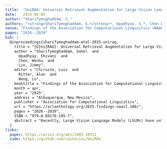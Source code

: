 ```yaml
---
title:  "UniRAG: Universal Retrieval Augmentation for Large Vision Language Models."
date:   2025-05-05
author: "Sharifymoghaddam, S."
authors: "<strong>Sharifymoghaddam, S.</strong>*, Upadhyay, S.*, Chen W., & Lin, J."
venue: "Findings of the Association for Computational Linguistics (NAACL 2025)"
pages: "2026--2039"
bib: |
  @inproceedings{sharifymoghaddam-etal-2025-unirag,
    title = "{U}ni{RAG}: Universal Retrieval Augmentation for Large Vision Language Models",
    author = "Sharifymoghaddam, Sahel  and
      Upadhyay, Shivani  and
      Chen, Wenhu  and
      Lin, Jimmy",
    editor = "Chiruzzo, Luis  and
      Ritter, Alan  and
      Wang, Lu",
    booktitle = "Findings of the Association for Computational Linguistics: NAACL 2025",
    month = apr,
    year = "2025",
    address = "Albuquerque, New Mexico",
    publisher = "Association for Computational Linguistics",
    url = "https://aclanthology.org/2025.findings-naacl.108/",
    pages = "2026--2039",
    ISBN = "979-8-89176-195-7",
    abstract = "Recently, Large Vision Language Models (LVLMs) have unlocked many complex use cases that require Multi-Modal (MM) understanding (e.g., image captioning or visual question answering) and MM generation (e.g., text-guided image generation or editing) capabilities. To further improve the output fidelity of LVLMs we introduce UniRAG, a plug-and-play technique that adds relevant retrieved information to prompts as few-shot examples during inference. Unlike the common belief that Retrieval Augmentation (RA) mainly improves generation or understanding of uncommon entities, our evaluation results on the MSCOCO dataset with common entities show that both proprietary models like GPT-4o and Gemini-Pro and smaller open-source models like LLaVA, LaVIT, and Emu2 significantly enhance their generation quality when their input prompts are augmented with relevant information retrieved by Vision-Language (VL) retrievers like UniIR models. All the necessary code to reproduce our results is available at https://github.com/castorini/UniRAG."
  }
links:
  paper: https://arxiv.org/abs/2405.10311
  code: https://github.com/castorini/UniRAG
---
```

